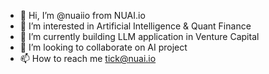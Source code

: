 - 👋 Hi, I’m @nuaiio from NUAI.io
- 👀 I’m interested in Artificial Intelligence & Quant Finance
- 🌱 I’m currently building LLM application in Venture Capital
- 💞️ I’m looking to collaborate on AI project
- 📫 How to reach me tick@nuai.io

<!---
nuaiio/nuaiio is a ✨ special ✨ repository because its `README.md` (this file) appears on your GitHub profile.
You can click the Preview link to take a look at your changes.
--->
